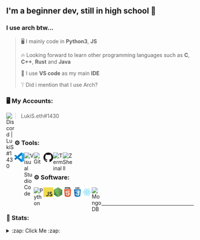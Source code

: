 ## I'm a beginner dev, still in high school 🤣
### I use arch btw...

> 🖥️ I mainly code in **Python3**, **JS**
>
> 🔥 Looking forward to learn other programming languages such as **C**, **C++**, **Rust** and **Java**
>
> 📝 I use **VS code** as my main **IDE**
>
> ❔ Did i mention that I use Arch?

### 🖥️ My Accounts:

[<img align="left" alt="Discord | LukiS#1430" width="22px" src="https://cdn.logojoy.com/wp-content/uploads/20210422095037/discord-mascot.png" />][discord]
> LukiS.eth#1430

<br />

### ⚙️ Tools:

[<img align="left" alt="Visual Studio Code" width="26px" src="https://raw.githubusercontent.com/github/explore/80688e429a7d4ef2fca1e82350fe8e3517d3494d/topics/visual-studio-code/visual-studio-code.png" />][vscode]
[<img align="left" alt="Visual Studio Code" width="26px" src="https://tabnine.gallerycdn.vsassets.io/extensions/tabnine/tabnine-vscode/3.5.1/1637219645223/Microsoft.VisualStudio.Services.Icons.Default" />][tabnine]
[<img align="left" alt="Git" width="26px" src="https://git-scm.com/images/logos/downloads/Git-Icon-1788C.png" />][git]
[<img align="left" alt="GitHub" width="26px" src="https://raw.githubusercontent.com/github/explore/78df643247d429f6cc873026c0622819ad797942/topics/github/github.png" />][github]
[<img align="left" alt="Terminal" width="26px" src="https://upload.wikimedia.org/wikipedia/commons/2/2f/Kitty%28Terminal-emulator%29.png" />][kitty]
[<img align="left" alt="Z Shell" width="26px" src="https://mcornella.github.io/ohmyzsh-stargazers/favicon.png" />][zsh]

<br />
<br />

### ⚙️ Software:
[<img align="left" alt="Python" width="26px" src="https://upload.wikimedia.org/wikipedia/commons/thumb/c/c3/Python-logo-notext.svg/1200px-Python-logo-notext.svg.png" />][python]
[<img align="left" alt="JavaScript" width="26px" src="https://raw.githubusercontent.com/github/explore/80688e429a7d4ef2fca1e82350fe8e3517d3494d/topics/javascript/javascript.png" />][js]
[<img align="left" alt="Node.js" width="26px" src="https://raw.githubusercontent.com/github/explore/80688e429a7d4ef2fca1e82350fe8e3517d3494d/topics/nodejs/nodejs.png" />][nodejs]
[<img align="left" alt="HTML5" width="26px" src="https://raw.githubusercontent.com/github/explore/80688e429a7d4ef2fca1e82350fe8e3517d3494d/topics/html/html.png" />][html]
[<img align="left" alt="CSS3" width="26px" src="https://raw.githubusercontent.com/github/explore/80688e429a7d4ef2fca1e82350fe8e3517d3494d/topics/css/css.png" />][css]
[<img align="left" alt="React" width="26px" src="https://raw.githubusercontent.com/github/explore/80688e429a7d4ef2fca1e82350fe8e3517d3494d/topics/react/react.png" />][react]
[<img align="left" alt="MongoDB" width="26px" src="https://infinapps.com/wp-content/uploads/2018/10/mongodb-logo.png" />][mongodb]

<br />
<br />

---

### 📜 Stats:

<details>
  <summary>:zap: Click Me :zap:</summary>

  <img align="left" alt="LukiSx420's GitHub Stats" src="https://github-readme-stats.vercel.app/api?username=LukiSx420&show_icons=true&hide_border=true&theme=tokyonight" />
</details>

[discord]: https://discord.com/

[vscode]: https://code.visualstudio.com/
[tabnine]: https://www.tabnine.com/
[html]: https://developer.mozilla.org/en-US/docs/Glossary/HTML5
[css]: https://developer.mozilla.org/en-US/docs/Web/CSS
[js]: https://developer.mozilla.org/en-US/docs/Web/JavaScript
[python]: https://www.python.org/
[nodejs]: https://nodejs.org/en/
[react]: https://reactjs.org/
[mongodb]: https://www.mongodb.com/
[git]: https://git-scm.com/book/en/v2/Getting-Started-The-Command-Line
[github]: https://github.com/LukiSx420
[kitty]: https://sw.kovidgoyal.net/kitty/
[zsh]: https://www.zsh.org/
